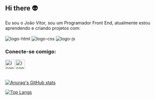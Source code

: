 ## Hi there :alien:

Eu sou o João Vitor, sou um Programador Front End, atualmente estou aprendendo e criando projetos com:
<br>
<br> 
 <img src="https://img.shields.io/badge/HTML-239120?style=for-the-badge&logo=html5&logoColor=white" alt="logo-html">
 <img src="https://img.shields.io/badge/CSS3-1572B6?style=for-the-badge&logo=css3&logoColor=white" alt="logo-css">
 <img src="https://img.shields.io/badge/JavaScript-323330?style=for-the-badge&logo=javascript&logoColor=F7DF1E" alt="logo-js">
 <br>
 ### Conecte-se comigo:

 <p>
   <a href="https://www.instagram.com/jozrlxz/">
   <img align="left" alt="icone instagram" width="30px"  src="https://encrypted-tbn0.gstatic.com/images?q=tbn:ANd9GcSHo1V9_FOjV4Tr7VwJ_NQoCMZ4-Y7Swqzsog&s">
   </a>
   <a href="www.linkedin.com/in/joão-vitor-rodrigues-souza">
   <img align="left" alt="icone linkedin" width="30px" src="https://encrypted-tbn0.gstatic.com/images?q=tbn:ANd9GcS9NudDfW0-eU28B6ZxWDFXChGmMbyPGZg9sA&s">
   </a>  
 </p>
<br>
<br>
<br>

 [![Anurag's GitHub stats](https://github-readme-stats.vercel.app/api?username=JoaoVitorRodriguesSouza)](https://github.com/anuraghazra/github-readme-stats)
 <br>
 
 [![Top Langs](https://github-readme-stats.vercel.app/api/top-langs/?username=JoaoVitorRodriguesSouza)](https://github.com/anuraghazra/github-readme-stats)



 
